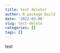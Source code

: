 ```yaml
---
title: test delete?
author: R package build
date: '2022-03-06'
slug: test-delete
categories: []
tags: []
---
```

test